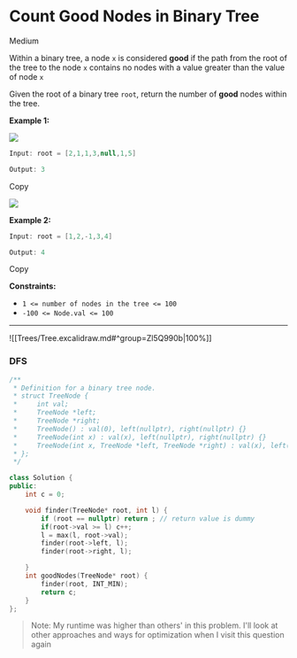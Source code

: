 
# Count Good Nodes in Binary Tree

Medium

Within a binary tree, a node `x` is considered **good** if the path from the root of the tree to the node `x` contains no nodes with a value greater than the value of node `x`

Given the root of a binary tree `root`, return the number of **good** nodes within the tree.

**Example 1:**

![](https://imagedelivery.net/CLfkmk9Wzy8_9HRyug4EVA/9bf374f1-71fe-469e-2840-5d223d9d1b00/public)

```java
Input: root = [2,1,1,3,null,1,5]

Output: 3
```

Copy

![](https://imagedelivery.net/CLfkmk9Wzy8_9HRyug4EVA/8df65da7-abac-4948-9a92-0bc7a8dda100/public)

**Example 2:**

```java
Input: root = [1,2,-1,3,4]

Output: 4
```

Copy

**Constraints:**

- `1 <= number of nodes in the tree <= 100`
- `-100 <= Node.val <= 100`


---

![[Trees/Tree.excalidraw.md#^group=Zl5Q990b|100%]]

### DFS

```cpp
/**
 * Definition for a binary tree node.
 * struct TreeNode {
 *     int val;
 *     TreeNode *left;
 *     TreeNode *right;
 *     TreeNode() : val(0), left(nullptr), right(nullptr) {}
 *     TreeNode(int x) : val(x), left(nullptr), right(nullptr) {}
 *     TreeNode(int x, TreeNode *left, TreeNode *right) : val(x), left(left), right(right) {}
 * };
 */

class Solution {
public:
    int c = 0;

    void finder(TreeNode* root, int l) {
        if (root == nullptr) return ; // return value is dummy
        if(root->val >= l) c++;
        l = max(l, root->val);
        finder(root->left, l);
        finder(root->right, l);

    }
    int goodNodes(TreeNode* root) {
        finder(root, INT_MIN);
        return c;
    }
};
```

> Note: My runtime was higher than others' in this problem. I'll look at other approaches and ways for optimization when I visit this question again


